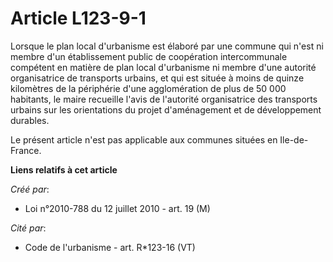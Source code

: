 # Article L123-9-1

Lorsque le plan local d'urbanisme est élaboré par une commune qui n'est ni membre d'un établissement public de coopération
intercommunale compétent en matière de plan local d'urbanisme ni membre d'une autorité organisatrice de transports urbains,
et qui est située à moins de quinze kilomètres de la périphérie d'une agglomération de plus de 50 000 habitants, le maire
recueille l'avis de l'autorité organisatrice des transports urbains sur les orientations du projet d'aménagement et de
développement durables. 

Le présent article n'est pas applicable aux communes situées en Ile-de-France.

**Liens relatifs à cet article**

_Créé par_:

  - Loi n°2010-788 du 12 juillet 2010 - art. 19 (M)

_Cité par_:

  - Code de l'urbanisme - art. R*123-16 (VT)
